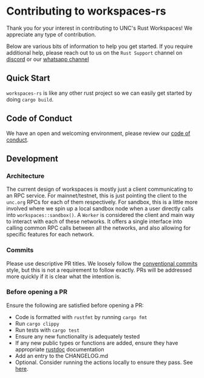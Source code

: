 # Contributing to workspaces-rs

Thank you for your interest in contributing to UNC's Rust Workspaces! We appreciate any type of contribution.

Below are various bits of information to help you get started. If you require additional help, please reach out to us on the `Rust Support` channel on [discord](https://discord.gg/utility) or our [whatsapp channel](https://unc.chat.com/)

## Quick Start

`workspaces-rs` is like any other rust project so we can easily get started by doing `cargo build`.

## Code of Conduct

We have an open and welcoming environment, please review our [code of conduct](CODE_OF_CONDUCT.md).

## Development

### Architecture

The current design of workspaces is mostly just a client communicating to an RPC service. For mainnet/testnet, this is just pointing the client to the `unc.org` RPCs for each of them respectively. For sandbox, this is a little more involved where we spin up a local sandbox node when a user directly calls into `workspaces::sandbox()`. A `Worker` is considered the client and main way to interact with each of these networks. It offers a single interface into calling common RPC calls between all the networks, and also allowing for specific features for each network.

### Commits

Please use descriptive PR titles. We loosely follow the [conventional commits](https://www.conventionalcommits.org/en/v1.0.0/) style, but this is not a requirement to follow exactly. PRs will be addressed more quickly if it is clear what the intention is.

### Before opening a PR

Ensure the following are satisfied before opening a PR:

- Code is formatted with `rustfmt` by running `cargo fmt`
- Run `cargo clippy`
- Run tests with `cargo test`
- Ensure any new functionality is adequately tested
- If any new public types or functions are added, ensure they have appropriate [rustdoc](https://doc.rust-lang.org/rustdoc/what-is-rustdoc.html) documentation
- Add an entry to the CHANGELOG.md
- Optional. Consider running the actions locally to ensure they pass. See [here](https://github.com/nektos/act).
